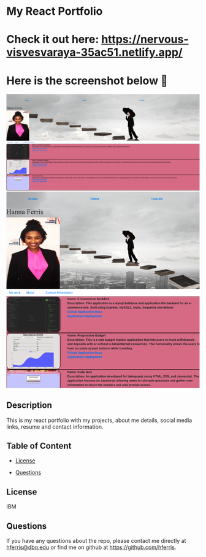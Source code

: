 # My React Portfolio
# Check it out here: https://nervous-visvesvaraya-35ac51.netlify.app/
# Here is the screenshot below :star_struck:
![Alt text](/./portfolio-for-react/public/imgs/Snap1.png?raw=true "Screenshot")
![Alt text](/./portfolio-for-react/public/imgs/Snap2.png?raw=true "Screenshot")

## Description
This is my react portfolio with my projects, about me details, social media links, resume and contact information.

## Table of Content

* [License​](#license)

* [Questions](#questions)

## License
IBM

## Questions
 If you have any questions about the repo, please contact me directly at hferris@dbq.edu or find me on github at https://github.com/hferris.

